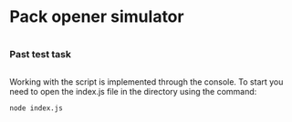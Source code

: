 # Pack opener simulator <h1> 
### Past test task <h2> 

Working with the script is implemented through the console.
To start you need to open the index.js file in the directory using the command:

`node index.js` 


